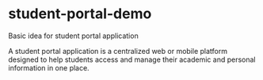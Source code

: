 # student-portal-demo
Basic idea for student portal application

A student portal application is a centralized web or mobile platform designed to help students access and manage their academic and personal information in one place. 
